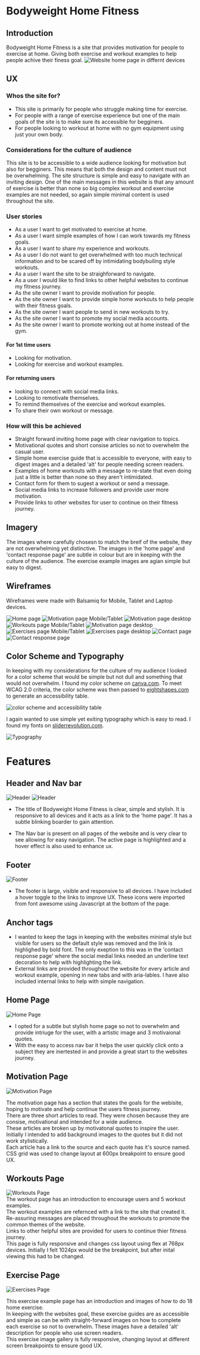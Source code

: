# **Bodyweight Home Fitness**
## **Introduction**
Bodyweight Home Fitness is a site that provides motivation for people to exercise at home. Giving both exercise and workout examples to help people achive their finess goal.
![Website home page in differnt devices](assets/media/devices.jpg)

## **UX**

### Whos the site for?
* This site is primarily for people who struggle making time for exercise. 
* For people with a range of exercise experience but one of the main goals of the site is to make sure its accessible for begginers.
* For people looking to workout at home with no gym equipment using just your own body.

### Considerations for the culture of audience
This site is to be accessible to a wide audience looking for motivation but also for begginers. This means that both the design and content must not be overwhelming. The site structure is simple and easy to navigate with an inviting design.
One of the main messages in this website is that any amount of exercise is better than none so big complex workout and exercise examples are not needed, so again simple minimal content is used throughout the site.

### User stories
* As a user I want to get motivated to exercise at home.
* As a user I want simple examples of how I can work towards my fitness goals.
* As a user I want to share my experience and workouts.
* As a user I do not want to get overwhelmed with too much technical information and to be scared off by intimidating bodybuiling style workouts.
* As a user I want the site to be straighforward to navigate.
* As a user I would like to find links to other helpful websites to continue my fitness journey.
* As the site owner I want to provide motivation for people.
* As the site owner I want to provide simple home workouts to help people with their fitness goals.
* As the site owner I want people to send in new workouts to try.
* As the site owner I want to promote my social media accounts.
* As the site owner I want to promote working out at home instead of the gym.

#### For 1st time users
* Looking for motivation.
* Looking for exercise and workout examples.

#### For returning users
* looking to connect with social media links.
* Looking to remotivate themselves.
* To remind themselves of the exercise and workout examples.
* To share their own workout or message.

### How will this be achieved
* Straight forward inviting home page with clear navigation to topics.
* Motivational quotes and short consise articles so not to overwhelm the casual user.
* Simple  home exercise guide that is accessible to everyone, with easy to digest images and a detailed 'alt' for people needing screen readers.
* Examples of  home workouts with a message to re-state that even doing just a little is better than none so they aren't intimidated.
* Contact form for them to sugest a workout or send a message.
* Social media links to increase followers and provide user more motivation.
* Provide links to other websites for user to continue on their fitness journey.

## **Imagery** ##

The images where carefully chosesn to match the breif of the website, they are not overwhelming yet distinctive. The images in the 'home page' and 'contact response page' are subtle in colour but are in keeping with the culture of the audience. The exercise example images are agian simple but easy to digest. 

## **Wireframes**

Wireframes were made with Balsamiq for Mobile, Tablet and Laptop devices.


![Home page](assets/wireframes/home-page.png)
![Motivation page Mobile/Tablet](assets/wireframes/motivation-mobile-tablet.png)
![Motivation page desktop](assets/wireframes/motivation-desktop.png)
![Workouts page Mobile/Tablet](assets/wireframes/workouts-mobile-tablet.png)
![Motivation page desktop](assets/wireframes/workout-desktop.png)
![Exercises page Mobile/Tablet](assets/wireframes/exercises-mobile-tablet.png)
![Exercises page desktop](assets/wireframes/exercises-desktop.png)
![Contact page](assets/wireframes/contact-page.png)
![Contact response page](assets/wireframes/contact-response.png)


## **Color Scheme and Typography**

In keeping with my considerations for the culture of my audience I looked for a color scheme that would be simple but not dull and something that would not overwhelm. I found my color scheme on [canva.com](https://www.canva.com/learn/website-color-schemes/). 
To meet WCAG 2.0 criteria, the color scheme was then passed to [eightshapes.com](http://www.eightshapes.com) to generate an accessibility table.

![color scheme and accessibility table](assets/media/color-scheme.png)

I again wanted to use simple yet exiting typography which is easy to read. I found my fonts on [sliderrevolution.com](https://www.sliderrevolution.com/design/font-combinations/).

![Typography](assets/media/font-combination.png)

# **Features**

## **Header and Nav bar**

![Header](assets/media/mobile-tablet-header.jpg)
![Header](assets/media/desktop-header.jpg)<br>

* The title of Bodyweight Home Fitness is clear, simple and stylish. It is responsive to all devices and  it acts as a link to the 'home page'. It has a subtle blinking boarder to gain attention.

* The Nav bar is present on all pages of the website and is very clear to see allowing for easy navigation. The active page is highlighted and a hover effect is also used to enhance ux. 

## **Footer**

![Footer](assets/media/footer.jpg)<br>

* The footer is large, visible and responsive to all devices. I have included a hover toggle to the links to improve UX. These icons were imported from font awesome using Javascript at the bottom of the page.

## **Anchor tags**

 * I wanted to keep the tags in keeping with the websites minimal style but visible for users so the default style was removed and the link is highlighed by bold font. The only exeption to this was in the 'contact response page' where the social medial links needed an underline text decoration to help with highlighting the link.
 * External links are provided throughout the website for every article and workout example, opening in new tabs and with aria-lables. I have also included internal links to help with simple navigation.

 ## **Home Page**

 ![Home Page](assets/media/home.png)<br>

 * I opted for a subtle but stylish home page so not to overwhelm and provide intriuge for the user, with a artistic image and 3 motivaional quotes. 
 * With the easy to access nav bar it helps the user quickly click onto a subject they are inertested in and provide a great start to the websites journey.

 ## **Motivation Page**

 ![Motivation Page](assets/media/motivation.png)<br>

The motivation page has a section that states the goals for the webisite, hoping to motivate and help continue the users fitness journey.<br>
There are three short articles to read. They were chosen because they are consise, motivational and intended for a wide audience.<br>
These articles are broken up by motivatonal quotes to inspire the user.<br>
Initially I intended to add background images to the quotes but it did not work stylistically.<br>
Each article has a link to the source and each quote has  it's source named.<br>
CSS grid was used to change layout at 600px breakpoint to ensure good UX.

## **Workouts Page**

![Workouts Page](assets/media/workouts.jpg)<br>
The workout page has an introduction to encourage users and 5 workout examples.<br>
The workout examples are refernced with a link to the site that created it.<br>
Re-assuring messages are placed throughout the workouts to promote the common themes of the website.<br>
Links to other helpful sites are provided for users to continue thier fitness journey.<br>
This page is fully responsive and changes css layout using flex at 768px devices. Initially I felt 1024px would be the breakpoint, but after inital viewing this had to be changed.


## **Exercise Page**

![Exercises Page](assets/media/exercise.jpg)<br>

This exercise example page has an introduction  and images of how to do 18 home exercise.<br>
In keeping with the websites goal, these exercise guides are as accessible and simple as can be with straight-forward images on how to complete each exercise so not to overwhelm. These images have a detailed 'alt' description for people who use screen readers.<br>
This exercise image gallery is fully responsive, changing layout at different screen breakpoints to ensure good UX. 

















